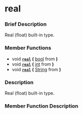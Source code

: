 #  real  

###  Brief Description  
Real (float) built-in type.

###  Member Functions 
  * void  **[`real`](#real)**  **(** [bool](class_bool) from  **)**
  * void  **[`real`](#real)**  **(** [int](class_int) from  **)**
  * void  **[`real`](#real)**  **(** [String](class_string) from  **)**

###  Description  
Real (float) built-in type.

###  Member Function Description  
